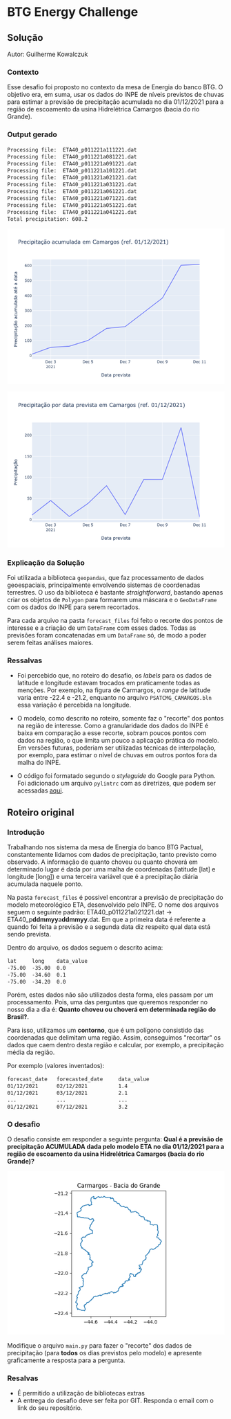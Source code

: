 # BTG Energy Challenge

## Solução

Autor: Guilherme Kowalczuk

### Contexto

Esse desafio foi proposto no contexto da mesa de Energia do banco BTG. O objetivo era, em suma, usar os dados do INPE de níveis previstos de chuvas para estimar a previsão de precipitação acumulada no dia 01/12/2021 para a região de escoamento da usina Hidrelétrica Camargos (bacia do rio Grande).

### Output gerado

```plaintext
Processing file:  ETA40_p011221a111221.dat
Processing file:  ETA40_p011221a081221.dat
Processing file:  ETA40_p011221a091221.dat
Processing file:  ETA40_p011221a101221.dat
Processing file:  ETA40_p011221a021221.dat
Processing file:  ETA40_p011221a031221.dat
Processing file:  ETA40_p011221a061221.dat
Processing file:  ETA40_p011221a071221.dat
Processing file:  ETA40_p011221a051221.dat
Processing file:  ETA40_p011221a041221.dat
Total precipitation: 608.2
```

![Precipitação acumulada](plots/precipitacao_acumulada.png)

![Precipitação por data](plots/precipitacao_por_data_prevista.png)

### Explicação da Solução

Foi utilizada a biblioteca `geopandas`, que faz processamento de dados geoespaciais, principalmente envolvendo sistemas de coordenadas terrestres. O uso da biblioteca é bastante _straightforward_, bastando apenas criar os objetos de `Polygon` para formarem uma máscara e o `GeoDataFrame` com os dados do INPE para serem recortados.

Para cada arquivo na pasta `forecast_files` foi feito o recorte dos pontos de interesse e a criação de um `DataFrame` com esses dados. Todas as previsões foram concatenadas em um `DataFrame` só, de modo a poder serem feitas análises maiores.

### Ressalvas

- Foi percebido que, no roteiro do desafio, os _labels_ para os dados de latitude e longitude estavam trocados em praticamente todas as menções. Por exemplo, na figura de Carmargos, o _range_ de latitude varia entre -22.4 e -21.2, enquanto no arquivo `PSATCMG_CAMARGOS.bln` essa variação é percebida na longitude.

- O modelo, como descrito no roteiro, somente faz o "recorte" dos pontos na região de interesse. Como a granularidade dos dados do INPE é baixa em comparação a esse recorte, sobram poucos pontos com dados na região, o que limita um pouco a aplicação prática do modelo. Em versões futuras, poderiam ser utilizadas técnicas de interpolação, por exemplo, para estimar o nível de chuvas em outros pontos fora da malha do INPE.

- O código foi formatado segundo o _styleguide_ do Google para Python. Foi adicionado um arquivo `pylintrc` com as diretrizes, que podem ser acessadas [aqui](https://google.github.io/styleguide/pyguide.html).

## Roteiro original

### Introdução

Trabalhando nos sistema da mesa de Energia do banco BTG Pactual, constantemente lidamos com dados de precipitação, tanto previsto como observado.
A informação de quanto choveu ou quanto choverá em determinado lugar é dada por uma malha de coordenadas
(latitude [lat] e longitude [long]) e uma terceira variável que é a precipitação diária acumulada naquele ponto.

Na pasta `forecast_files` é possivel encontrar a previsão de precipitação do modelo meteorológico ETA, desenvolvido pelo INPE.
O nome dos arquivos seguem o seguinte padrão: ETA40_p011221a021221.dat -> ETA40_p**ddmmyy**a**ddmmyy**.dat.
Em que a primeira data é referente a quando foi feita a previsão e a segunda data diz respeito qual data está sendo prevista.

Dentro do arquivo, os dados seguem o descrito acima:

```plaintext
lat     long    data_value
-75.00  -35.00  0.0
-75.00  -34.60  0.1
-75.00  -34.20  0.0
```

Porém, estes dados não são utilizados desta forma, eles passam por um processamento. Pois, uma das perguntas que queremos
responder no nosso dia a dia é: **Quanto choveu ou choverá em determinada região do Brasil?**.

Para isso, utilizamos um **contorno**, que é um polígono consistido das coordenadas que delimitam uma região.
Assim, conseguimos "recortar" os dados que caem dentro desta região e calcular, por exemplo, a precipitação média da região.

Por exemplo (valores inventados):

```plaintext
forecast_date   forecasted_date     data_value
01/12/2021      02/12/2021          1.4
01/12/2021      03/12/2021          2.1
...             ...                 ...
01/12/2021      07/12/2021          3.2
```

### O desafio

O desafio consiste em responder a seguinte pergunta: **Qual é a previsão de precipitação ACUMULADA dada pelo modelo ETA no dia 01/12/2021 para a região de escoamento da usina Hidrelétrica Camargos (bacia do rio Grande)?**

![Contorno de Camargos [Grande]](Contour_Camargos_Grande.png "Contorno de Carmargos")

Modifique o arquivo `main.py` para fazer o "recorte" dos dados de precipitação (para **todos** os dias previstos pelo modelo) e
apresente graficamente a resposta para a pergunta.

### Resalvas

- É permitido a utilização de bibliotecas extras
- A entrega do desafio deve ser feita por GIT. Responda o email com o link do seu repositório.
